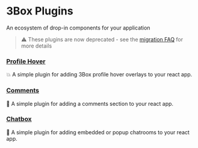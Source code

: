 # 3Box Plugins
An ecosystem of drop-in components for your application

> ⚠️ These plugins are now deprecated - see the [migration FAQ](https://www.notion.so/threebox/FAQ-3Box-Migration-to-Ceramic-9db767a0aded46279fce9eab97920a4f) for more details

### [Profile Hover](https://docs.3box.io/build/plugins/profile-hover)
💥 A simple plugin for adding 3Box profile hover overlays to your react app.

### [Comments](https://docs.3box.io/build/plugins/comments)
💬 A simple plugin for adding a comments section to your react app.

### [Chatbox](https://docs.3box.io/build/plugins/chatbox)
👻 A simple plugin for adding embedded or popup chatrooms to your react app.
